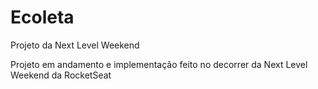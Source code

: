 # Ecoleta
Projeto da Next Level Weekend

Projeto em andamento e implementação feito no decorrer da Next Level Weekend da RocketSeat 
